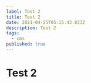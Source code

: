 ```yaml
---
label: Test 2
title: Test 2
date: 2021-04-25T05:15:43.833Z
description: Test 2
tags:
  - cms
published: true
---
```

# Test 2